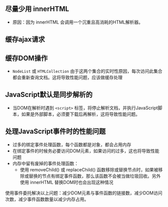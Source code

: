 ## 尽量少用 innerHTML
* 原因：因为 innerHTML 会调用一个沉重且高消耗的HTML解析器。

## 缓存ajax请求

## 缓存DOM操作
* `NodeList` 或 `HTMLCollection` 由于这两个集合的实时性原因，每次访问此集合都会重新查询文档。这将导致性能问题，应该做缓存处理

## JavaScript默认是同步解析的
* 当DOM在解析时遇到 `<script>` 标签，将停止解析文档，并执行JavaScript脚本，如果是外部脚本，必须要下载后再解析，这将导致性能问题。

## 处理JavaScript事件时的性能问题
* 过多的绑定事件处理函数，每个函数都是对象，都会占用内存
* 在绑定事件的时候务必要访问DOM元素，如果访问的过多，这也将导致性能问题
* 内存中留有废掉的事件处理函数：
    * 使用 removeChild() 或 replaceChild() 函数移除或替换节点时，如果被移除或替换的节点有绑定事件函数，那么该函数不会被当做垃圾回收。另外使用 innerHTML 替换DOM时也会出现这种情况

使用事件委托解决以上问题：减少DOM元素与事件函数的链接数，减少DOM访问次数，减少事件函数数量以减少内存占用。